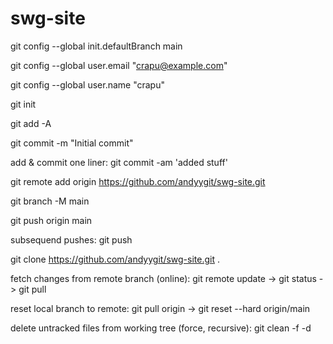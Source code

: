 # swg-site

git config --global init.defaultBranch main

git config --global user.email "crapu@example.com"

git config --global user.name "crapu"

git init

git add -A

git commit -m "Initial commit"

add & commit one liner: git commit -am 'added stuff'

git remote add origin https://github.com/andyygit/swg-site.git

git branch -M main

git push origin main

subsequend pushes: git push

git clone https://github.com/andyygit/swg-site.git .

fetch changes from remote branch (online): git remote update -> git status -> git pull

reset local branch to remote: git pull origin -> git reset --hard origin/main

delete untracked files from working tree (force, recursive): git clean -f -d
